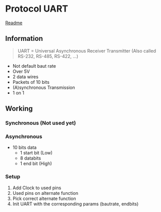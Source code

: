 # Protocol UART
[Readme](../README.md)
## Information

> UART = Universal Asynchronous Receiver Transmitter
(Also called RS-232, RS-485, RS-422, ...)

- Not default baut rate
- Over 5V
- 2 data wires
- Packets of 10 bits
- (A)synchronous Transmission
- 1 on 1

## Working
###  Synchronous (Not used yet)

### Asynchronous 
- 10 bits data
  - 1 start bit (Low)
  - 8 databits
  - 1 end bit (High)
### Setup
1. Add Clock to used pins
2. Used pins on alternate function
3. Pick correct alternate function
4. Init UART with the corresponding params (bautrate, endbits)

